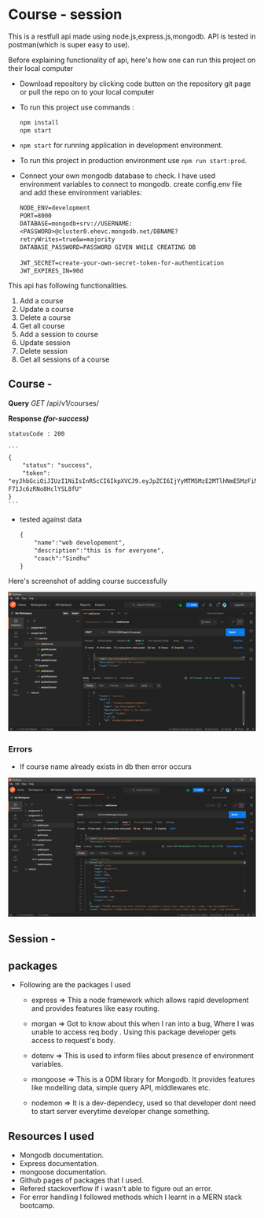 # Course - session

This is a restfull api made using node.js,express.js,mongodb.
API is tested in postman(which is super easy to use).

Before explaining functionality of api, here's how one can run this project on their local computer

- Download repository by clicking code button on the repository git page or pull the repo on to your local computer
- To run this project use commands : 

     ```
     npm install
     npm start
     ```
- `npm start` for running application in development environment.
- To run this project in production environment use `npm run start:prod`.
- Connect your own mongodb database to check. I have used environment variables to connect to mongodb. create config.env file and add these environment variables:

    ```
    NODE_ENV=development
    PORT=8000
    DATABASE=mongodb+srv://USERNAME:<PASSWORD>@cluster0.ehevc.mongodb.net/DBNAME?retryWrites=true&w=majority
    DATABASE_PASSWORD=PASSWORD GIVEN WHILE CREATING DB

    JWT_SECRET=create-your-own-secret-token-for-authentication
    JWT_EXPIRES_IN=90d
    ```
This api has following functionalities.
1. Add a course
2. Update a course
3. Delete a course
4. Get all course
5. Add a session to course
6. Update session
7. Delete session
8. Get all sessions of a course

## Course - 

**Query**
    *GET* /api/v1/courses/

**Response _(for-success)_**

    statusCode : 200

    ```
    {
        "status": "success",
        "token": "eyJhbGciOiJIUzI1NiIsInR5cCI6IkpXVCJ9.eyJpZCI6IjYyMTM5MzE2MTlhNmE5MzFiNDNlNDBjNCIsImlhdCI6MTY0NTQ1MDA2NiwiZXhwIjoxNjUzMjI2MDY2fQ.AbBIF614C_alCojRkhhk6m-F71Jc6zRNo8HclYSL8fU"
    }
    ```

- tested against data

    ```
    {
        "name":"web developement",
        "description":"this is for everyone",
        "coach":"Sindhu"
    }
    ```

Here's screenshot of adding course successfully 

![added-successfull](images/course/addCourse/addCourse-successfull.png)

### Errors

- If course name already exists in db then error occurs

![adding-unsuccessfull](images/course/addCourse/addCourse-mongoError.png)


## Session -



## packages

- Following are the packages I used

    - express => This a node framework which allows rapid development and provides features like easy routing.

    - morgan => Got to know about this when I ran into a bug, Where I was unable to access req.body . Using this package developer gets access to request's body.

    - dotenv => This is used to inform files about presence of environment variables.

    - mongoose => This is a ODM library for Mongodb. It provides features like modelling data, simple query API, middlewares etc.

    - nodemon => It is a dev-dependecy, used so that developer dont need to start server everytime developer change something.

## Resources I used

- Mongodb documentation.
- Express documentation.
- mongoose documentation.
- Github pages of packages that I used.
- Refered stackoverflow if i wasn't able to figure out an error.
- For error handling I followed methods which I learnt in a MERN stack bootcamp.